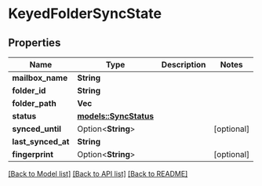 # KeyedFolderSyncState

## Properties

Name | Type | Description | Notes
------------ | ------------- | ------------- | -------------
**mailbox_name** | **String** |  | 
**folder_id** | **String** |  | 
**folder_path** | **Vec<String>** |  | 
**status** | [**models::SyncStatus**](SyncStatus.md) |  | 
**synced_until** | Option<**String**> |  | [optional]
**last_synced_at** | **String** |  | 
**fingerprint** | Option<**String**> |  | [optional]

[[Back to Model list]](../README.md#documentation-for-models) [[Back to API list]](../README.md#documentation-for-api-endpoints) [[Back to README]](../README.md)


